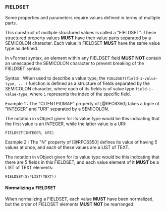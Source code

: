 ### FIELDSET

Some properties and parameters require values defined in terms of multiple parts.

This construct of multiple structured values is called a "FIELDSET".
These structured property values **MUST** have their value parts separated by a
SEMICOLON character. Each value in FIELDSET **MUST** have the same value type as defined.

In vFormat syntax, an element within any FIELDSET field **MUST NOT** contain
an unescaped the SEMICOLON character to prevent breaking of the FIELDSET syntax.

Syntax
:
  When used to describe a value type, the `FIELDSET(field-1-value-type, ...)` function
  is defined as a structure of fields separated by the SEMICOLON character, where each
  of its fields is of value type `field-i-value-type`, where `i` represents the index
  of the specific field.

Example 1
:
  The "CLIENTPIDMAP" property of [@RFC6350] takes a tuple of "INTEGER" and "URI" separated
  by a SEMICOLON.

  The notation in vObject given for its value type would be this indicating that the first value is an INTEGER, while the latter value is a URI:

```abnf
FIELDSET(INTEGER, URI)
```

Example 2
:
  The "N" property of [@RFC6350] defines its value of having 5 values at once, and
  each of these values are a LIST of TEXT.

  The notation in vObject given for its value type would be this indicating that there are 5 fields in this FIELDSET,
  and each value element of it **MUST** be a LIST of TEXT elements:

```abnf
FIELDSET(5\*LIST(TEXT))
```

#### Normalizing a FIELDSET

When normalizing a FIELDSET, each value **MUST** have been normalized,
but the order of FIELDSET elements **MUST NOT** be rearranged.
